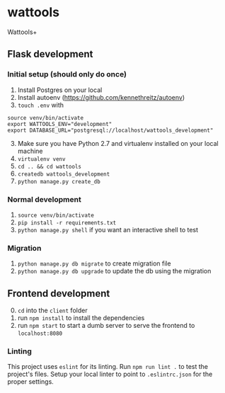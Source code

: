# wattools
Wattools+

## Flask development

### Initial setup (should only do once)
1. Install Postgres on your local
2. Install autoenv (https://github.com/kennethreitz/autoenv)
2. `touch .env` with
```
source venv/bin/activate
export WATTOOLS_ENV="development"
export DATABASE_URL="postgresql://localhost/wattools_development"
```

3. Make sure you have Python 2.7 and virtualenv installed on your local machine
4. `virtualenv venv`
5. `cd .. && cd wattools`
5. `createdb wattools_development`
6. `python manage.py create_db`

### Normal development

1. `source venv/bin/activate`
2. `pip install -r requirements.txt`
3. `python manage.py shell` if you want an interactive shell to test

### Migration
1. `python manage.py db migrate` to create migration file
2. `python manage.py db upgrade` to update the db using the migration

## Frontend development
0. `cd` into the `client` folder
1. run `npm install` to install the dependencies
2. run `npm start` to start a dumb server to serve the frontend to `localhost:8080`

### Linting
This project uses `eslint` for its linting. Run `npm run lint .` to test the project's files. Setup your local linter to point to `.eslintrc.json` for the proper settings.

